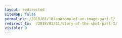 ```yaml
---
layout: redirected
sitemap: false
permalink: /2018/01/10/anatomy-of-an-image-part-I/
redirect_to:  /2018/01/11/story-of-the-shot-part-I/
visible: 0
---
```


